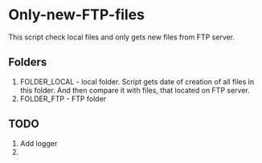 # Only-new-FTP-files
This script check local files and only gets new files from FTP server.

## Folders
1. FOLDER_LOCAL - local folder. Script gets date of creation of all files in this folder. And then compare it with files, that located on FTP server.
2. FOLDER_FTP - FTP folder

## TODO
1. Add logger
2. 